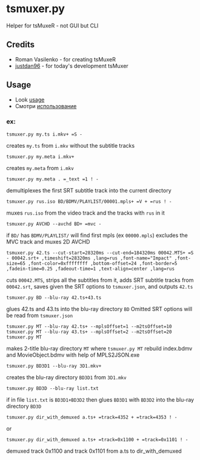 # tsmuxer.py
Helper for tsMuxeR - not GUI but CLI
## Credits
- Roman Vasilenko - for creating tsMuxeR 
- [justdan96](https://github.com/justdan96/tsMuxer) - for today's development tsMuxer
## Usage
- Look [usage](https://github.com/abakum/tsmuxerCLI/blob/master/usage.eng.txt)
- Смотри [использование](https://github.com/abakum/tsmuxerCLI/blob/master/usage.rus.txt)

### ex:

```
tsmuxer.py my.ts i.mkv+ =S -
```
creates `my.ts` from `i.mkv` without the subtitle tracks
```
tsmuxer.py my.meta i.mkv+
```
creates `my.meta` from `i.mkv`
```
tsmuxer.py my.meta . =_text =1 ! -
```
demultiplexes the first SRT subtitle track into the current directory
```
tsmuxer.py rus.iso BD/BDMV/PLAYLIST/00001.mpls+ =V + =rus ! -
```
muxes `rus.iso` from the video track and the tracks with `rus` in it
```
tsmuxer.py AVCHD --avchd BD+ =mvc -
```
if `BD/` has `BDMV/PLAYLIST/` will find first mpls (ex `00000.mpls`) excludes the MVC track and muxes 2D AVCHD
```
tsmuxer.py 42.ts --cut-start=28320ms --cut-end=184320ms 00042.MTS+ =S - 00042.srt+ ,timeshift=28320ms ,lang=rus ,font-name="Impact" ,font-size=65 ,font-color=0xffffffff ,bottom-offset=24 ,font-border=5 ,fadein-time=0.25 ,fadeout-time=1 ,text-align=center ,lang=rus
```
cuts `00042.MTS`, strips all the subtitles from it, adds SRT subtitle tracks from `00042.srt`, saves given the SRT options to `tsmuxer.json`, and outputs `42.ts`
```
tsmuxer.py BD --blu-ray 42.ts+43.ts
```
glues 42.ts and 43.ts into the blu-ray directory `BD` Omitted SRT options will be read from `tsmuxer.json`
```
tsmuxer.py MT --blu-ray 42.ts+ --mplsOffset=1 --m2tsOffset=10 
tsmuxer.py MT --blu-ray 43.ts+ --mplsOffset=2 --m2tsOffset=20 
tsmuxer.py MT
```
makes 2-title blu-ray directory `MT` where `tsmuxer.py MT` rebuild index.bdmv and MovieObject.bdmv with help of MPLS2JSON.exe 
```
tsmuxer.py BD3D1 --blu-ray 3D1.mkv+
```
creates the blu-ray directory `BD3D1` from `3D1.mkv`
```
tsmuxer.py BD3D --blu-ray list.txt
```
if in file `list.txt` is `BD3D1+BD3D2` then glues `BD3D1` with `BD3D2` into the blu-ray directory `BD3D`

```
tsmuxer.py dir_with_demuxed a.ts+ =track=4352 + =track=4353 ! -
```
or 
```
tsmuxer.py dir_with_demuxed a.ts+ =track=0x1100 + =track=0x1101 ! -
```
demuxed track 0x1100 and track 0x1101 from a.ts to dir_with_demuxed
